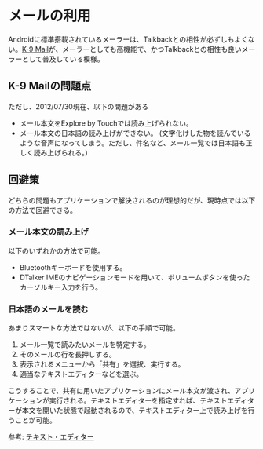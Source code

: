 メールの利用
====

Androidに標準搭載されているメーラーは、Talkbackとの相性が必ずしもよくない。[K-9 Mail](https://play.google.com/store/apps/details?id=com.fsck.k9)が、メーラーとしても高機能で、かつTalkbackとの相性も良いメーラーとして普及している模様。

K-9 Mailの問題点
----

ただし、2012/07/30現在、以下の問題がある

* メール本文をExplore by Touchでは読み上げられない。
* メール本文の日本語の読み上げができない。 (文字化けした物を読んでいるような音声になってしまう。ただし、件名など、メール一覧では日本語も正しく読み上げられる。)


回避策
----

どちらの問題もアプリケーションで解決されるのが理想的だが、現時点では以下の方法で回避できる。

### メール本文の読み上げ

以下のいずれかの方法で可能。

* Bluetoothキーボードを使用する。
* DTalker IMEのナビゲーションモードを用いて、ボリュームボタンを使ったカーソルキー入力を行う。


### 日本語のメールを読む

あまりスマートな方法ではないが、以下の手順で可能。

1. メール一覧で読みたいメールを特定する。
1. そのメールの行を長押しする。
1. 表示されるメニューから「共有」を選択、実行する。
1. 適当なテキストエディターなどを選ぶ。

こうすることで、共有に用いたアプリケーションにメール本文が渡され、アプリケーションが実行される。テキストエディターを指定すれば、テキストエディターが本文を開いた状態で起動されるので、テキストエディター上で読み上げを行うことが可能。

参考: [テキスト・エディター](editor.md)
